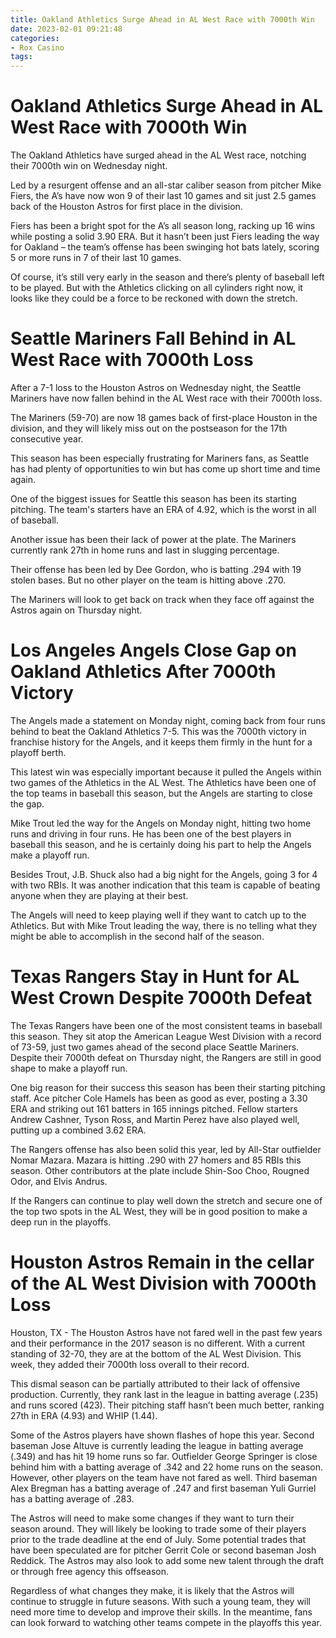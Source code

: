 ```yaml
---
title: Oakland Athletics Surge Ahead in AL West Race with 7000th Win
date: 2023-02-01 09:21:48
categories:
- Rox Casino
tags:
---
```



#  Oakland Athletics Surge Ahead in AL West Race with 7000th Win

The Oakland Athletics have surged ahead in the AL West race, notching their 7000th win on Wednesday night.

Led by a resurgent offense and an all-star caliber season from pitcher Mike Fiers, the A’s have now won 9 of their last 10 games and sit just 2.5 games back of the Houston Astros for first place in the division.

Fiers has been a bright spot for the A’s all season long, racking up 16 wins while posting a solid 3.90 ERA. But it hasn’t been just Fiers leading the way for Oakland – the team’s offense has been swinging hot bats lately, scoring 5 or more runs in 7 of their last 10 games.

Of course, it’s still very early in the season and there’s plenty of baseball left to be played. But with the Athletics clicking on all cylinders right now, it looks like they could be a force to be reckoned with down the stretch.

#  Seattle Mariners Fall Behind in AL West Race with 7000th Loss

After a 7-1 loss to the Houston Astros on Wednesday night, the Seattle Mariners have now fallen behind in the AL West race with their 7000th loss.

The Mariners (59-70) are now 18 games back of first-place Houston in the division, and they will likely miss out on the postseason for the 17th consecutive year.

This season has been especially frustrating for Mariners fans, as Seattle has had plenty of opportunities to win but has come up short time and time again.

One of the biggest issues for Seattle this season has been its starting pitching. The team's starters have an ERA of 4.92, which is the worst in all of baseball.

Another issue has been their lack of power at the plate. The Mariners currently rank 27th in home runs and last in slugging percentage.

Their offense has been led by Dee Gordon, who is batting .294 with 19 stolen bases. But no other player on the team is hitting above .270.

The Mariners will look to get back on track when they face off against the Astros again on Thursday night.

#  Los Angeles Angels Close Gap on Oakland Athletics After 7000th Victory

The Angels made a statement on Monday night, coming back from four runs behind to beat the Oakland Athletics 7-5. This was the 7000th victory in franchise history for the Angels, and it keeps them firmly in the hunt for a playoff berth.

This latest win was especially important because it pulled the Angels within two games of the Athletics in the AL West. The Athletics have been one of the top teams in baseball this season, but the Angels are starting to close the gap.

Mike Trout led the way for the Angels on Monday night, hitting two home runs and driving in four runs. He has been one of the best players in baseball this season, and he is certainly doing his part to help the Angels make a playoff run.

Besides Trout, J.B. Shuck also had a big night for the Angels, going 3 for 4 with two RBIs. It was another indication that this team is capable of beating anyone when they are playing at their best.

The Angels will need to keep playing well if they want to catch up to the Athletics. But with Mike Trout leading the way, there is no telling what they might be able to accomplish in the second half of the season.

#  Texas Rangers Stay in Hunt for AL West Crown Despite 7000th Defeat

The Texas Rangers have been one of the most consistent teams in baseball this season. They sit atop the American League West Division with a record of 73-59, just two games ahead of the second place Seattle Mariners. Despite their 7000th defeat on Thursday night, the Rangers are still in good shape to make a playoff run.

One big reason for their success this season has been their starting pitching staff. Ace pitcher Cole Hamels has been as good as ever, posting a 3.30 ERA and striking out 161 batters in 165 innings pitched. Fellow starters Andrew Cashner, Tyson Ross, and Martin Perez have also played well, putting up a combined 3.62 ERA.

The Rangers offense has also been solid this year, led by All-Star outfielder Nomar Mazara. Mazara is hitting .290 with 27 homers and 85 RBIs this season. Other contributors at the plate include Shin-Soo Choo, Rougned Odor, and Elvis Andrus.

If the Rangers can continue to play well down the stretch and secure one of the top two spots in the AL West, they will be in good position to make a deep run in the playoffs.

#  Houston Astros Remain in the cellar of the AL West Division with 7000th Loss

Houston, TX - The Houston Astros have not fared well in the past few years and their performance in the 2017 season is no different. With a current standing of 32-70, they are at the bottom of the AL West Division. This week, they added their 7000th loss overall to their record.

This dismal season can be partially attributed to their lack of offensive production. Currently, they rank last in the league in batting average (.235) and runs scored (423). Their pitching staff hasn’t been much better, ranking 27th in ERA (4.93) and WHIP (1.44).

Some of the Astros players have shown flashes of hope this year. Second baseman Jose Altuve is currently leading the league in batting average (.349) and has hit 19 home runs so far. Outfielder George Springer is close behind him with a batting average of .342 and 22 home runs on the season. However, other players on the team have not fared as well. Third baseman Alex Bregman has a batting average of .247 and first baseman Yuli Gurriel has a batting average of .283.

The Astros will need to make some changes if they want to turn their season around. They will likely be looking to trade some of their players prior to the trade deadline at the end of July. Some potential trades that have been speculated are for pitcher Gerrit Cole or second baseman Josh Reddick. The Astros may also look to add some new talent through the draft or through free agency this offseason.

Regardless of what changes they make, it is likely that the Astros will continue to struggle in future seasons. With such a young team, they will need more time to develop and improve their skills. In the meantime, fans can look forward to watching other teams compete in the playoffs this year.